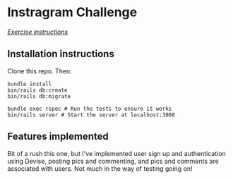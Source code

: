 # Instragram Challenge

*[Exercise instructions](instructions.md)*

## Installation instructions

Clone this repo. Then:

```
bundle install
bin/rails db:create
bin/rails db:migrate

bundle exec rspec # Run the tests to ensure it works
bin/rails server # Start the server at localhost:3000
```

## Features implemented

Bit of a rush this one, but I've implemented user sign up and authentication using Devise, posting pics and commenting, and pics and comments are associated with users. Not much in the way of testing going on!

